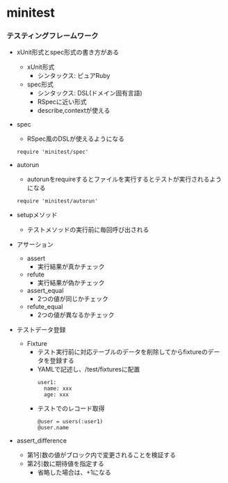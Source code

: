 # minitest
### テスティングフレームワーク
- xUnit形式とspec形式の書き方がある
    - xUnit形式
        - シンタックス: ピュアRuby
    - spec形式
        - シンタックス: DSL(ドメイン固有言語)
        - RSpecに近い形式
        - describe,contextが使える
- spec
    - RSpec風のDSLが使えるようになる
    ```
    require 'minitest/spec'
    ```
 
- autorun
    - autorunをrequireするとファイルを実行するとテストが実行されるようになる
    ```
    require 'minitest/autorun'
    ```
    
- setupメソッド
    - テストメソッドの実行前に毎回呼び出される
    
- アサーション
    - assert
        - 実行結果が真かチェック
    - refute
        - 実行結果が偽かチェック
    - assert_equal
        - 2つの値が同じかチェック
    - refute_equal
        - 2つの値が異なるかチェック

- テストデータ登録
    - Fixture
        - テスト実行前に対応テーブルのデータを削除してからfixtureのデータを登録する
        - YAMLで記述し、/test/fixturesに配置
            ```
            user1:
              name: xxx
              age: xxx
            ```
        - テストでのレコード取得
            ```
            @user = users(:user1)
            @user.name
            ```
            
- assert_difference
    - 第1引数の値がブロック内で変更されることを検証する
    - 第2引数に期待値を指定する
        - 省略した場合は、+1になる
